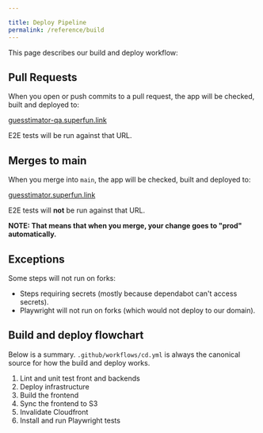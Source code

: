 ```yaml
---

title: Deploy Pipeline
permalink: /reference/build
---
```


This page describes our build and deploy workflow:

## Pull Requests

When you open or push commits to a pull request, the app will be checked, built and deployed to:

[guesstimator-qa.superfun.link](https://guesstimator-qa.superfun.link)

E2E tests will be run against that URL.

## Merges to main

When you merge into `main`, the app will be checked, built and deployed to:

[guesstimator.superfun.link](https://guesstimator.superfun.link)

E2E tests will **not** be run against that URL.

**NOTE: That means that when you merge, your change goes to "prod" automatically.**

## Exceptions

Some steps will not run on forks:

- Steps requiring secrets (mostly because dependabot can't access secrets).
- Playwright will not run on forks (which would not deploy to our domain).

## Build and deploy flowchart

Below is a summary. `.github/workflows/cd.yml` is always the canonical source for how the build and deploy works.

1. Lint and unit test front and backends
2. Deploy infrastructure
3. Build the frontend
4. Sync the frontend to S3
5. Invalidate Cloudfront
6. Install and run Playwright tests
